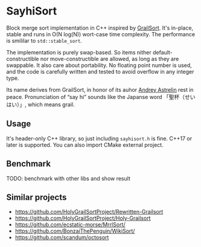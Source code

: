 # SayhiSort

Block merge sort implementation in C++ inspired by [GrailSort](https://github.com/Mrrl/GrailSort). It's in-place, stable and runs in O(N log(N)) wort-case time complexity. The performance is smililar to `std::stable_sort`.

The implementation is purely swap-based. So items nither default-constructible nor move-constructible are allowed, as long as they are swappable. It also care about portability. No floating point number is used, and the code is carefully written and tested to avoid overflow in any integer type.

Its name derives from GrailSort, in honor of its auhor [Andrey Astrelin](https://superliminal.com/andrey/biography.html) rest in peace. Pronunciation of “say hi” sounds like the Japanse word 「聖杯（せいはい）」, which means grail.

## Usage

It's header-only C++ library, so just including `sayhisort.h` is fine. C++17 or later is supported. You can also import CMake external project.

## Benchmark

TODO: benchmark with other libs and show result

## Similar projects

* https://github.com/HolyGrailSortProject/Rewritten-Grailsort
* https://github.com/HolyGrailSortProject/Holy-Grailsort
* https://github.com/ecstatic-morse/MrrlSort/
* https://github.com/BonzaiThePenguin/WikiSort/
* https://github.com/scandum/octosort
